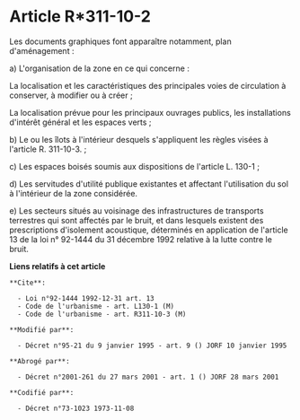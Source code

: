 # Article R*311-10-2

Les documents graphiques font apparaître notamment, plan d'aménagement :

a) L'organisation de la zone en ce qui concerne :

La localisation et les caractéristiques des principales voies de circulation à conserver, à modifier ou à créer ;

La localisation prévue pour les principaux ouvrages publics, les installations d'intérêt général et les espaces verts ;

b) Le ou les îlots à l'intérieur desquels s'appliquent les règles visées à l'article R. 311-10-3. ;

c) Les espaces boisés soumis aux dispositions de l'article L. 130-1 ;

d) Les servitudes d'utilité publique existantes et affectant l'utilisation du sol à l'intérieur de la zone considérée.

e) Les secteurs situés au voisinage des infrastructures de transports terrestres qui sont affectés par le bruit, et dans
lesquels existent des prescriptions d'isolement acoustique, déterminés en application de l'article 13 de la loi n° 92-1444 du
31 décembre 1992 relative à la lutte contre le bruit.

**Liens relatifs à cet article**

	**Cite**:

	  - Loi n°92-1444 1992-12-31 art. 13
	  - Code de l'urbanisme - art. L130-1 (M)
	  - Code de l'urbanisme - art. R311-10-3 (M)

	**Modifié par**:

	  - Décret n°95-21 du 9 janvier 1995 - art. 9 () JORF 10 janvier 1995

	**Abrogé par**:

	  - Décret n°2001-261 du 27 mars 2001 - art. 1 () JORF 28 mars 2001

	**Codifié par**:

	  - Décret n°73-1023 1973-11-08
